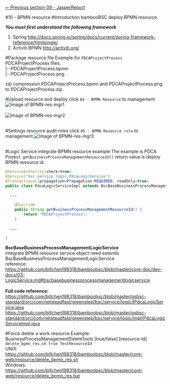 <a href="https://github.com/billchen198318/bamboobsc/blob/master/core-doc/dev-docs/09-JasperReport.md"> ⇦ Previous section 09 - JasperReport</a>


#10 - BPMN resource
#Introduction
bambooBSC deploy BPMN resource.<br>


***You must first understand the following framework***<br/>
1. Spring http://docs.spring.io/spring/docs/current/spring-framework-reference/htmlsingle/<br/>
2. Activiti BPMN http://activiti.org/<br/>


#Package resource file
Example for `PDCAProjectProcess` <br/>
PDCAProjectProcess files:<br/>
|--PDCAProjectProcess.bpmn<br/>
|--PDCAProjectProcess.png<br/>

zip compression PDCAProjectProcess.bpmn and PDCAProjectProcess.png to PDCAProjectProcess.zip

#Upload resource and deploy
click `04 - BPMN Resource` to management
![Image of BPMN-res-mgr1](https://raw.githubusercontent.com/billchen198318/bamboobsc/master/core-doc/dev-docs/pics/10-001.png)
<br/>
<br/>
![Image of BPMN-res-mgr2](https://raw.githubusercontent.com/billchen198318/bamboobsc/master/core-doc/dev-docs/pics/10-002.png)
<br/>
<br/>


#Settings resource audit roles
click `05 - BPMN Resource role` to management
![Image of BPMN-res-mgr3](https://raw.githubusercontent.com/billchen198318/bamboobsc/master/core-doc/dev-docs/pics/10-003.png)
<br/>
<br/>

#Logic Service integrate BPMN resource example
The example is PDCA Project. `getBusinessProcessManagementResourceId()` return value is deploy BPMN resource id.
```JAVA
@ServiceAuthority(check=true)
@Service("bsc.service.logic.PdcaLogicService")
@Transactional(propagation=Propagation.REQUIRED, readOnly=true)
public class PdcaLogicServiceImpl extends BscBaseBusinessProcessManagementLogicService implements IPdcaLogicService {
  
  ...
  
	@Override
	public String getBusinessProcessManagementResourceId() {
		return "PDCAProjectProcess";
	}	  
  
  ...
  
}
```

**BscBaseBusinessProcessManagementLogicService**<br/>
integrate BPMN resource service object need extends BscBaseBusinessProcessManagementLogicService<br/>
reference:<br/>
https://github.com/billchen198318/bamboobsc/blob/master/core-doc/dev-docs/03-LogicService.md#bscbasebusinessprocessmanagementlogicservice
<br/>
<br/>
**Full code reference:**
<br/>
https://github.com/billchen198318/bamboobsc/blob/master/gsbsc-standard/src/com/netsteadfast/greenstep/bsc/service/logic/IPdcaLogicService.java<br/>
https://github.com/billchen198318/bamboobsc/blob/master/gsbsc-standard/src/com/netsteadfast/greenstep/bsc/service/logic/impl/PdcaLogicServiceImpl.java

#Force delete a work resource
Example:<br/>
BusinessProcessManagementDeleteTools [true/false] [resource-Id]<br/>
`delete_bpmn_res.sh true TestResourceId`
<br/>
UNIX:<br/>
https://github.com/billchen198318/bamboobsc/blob/master/core-web/resource/delete_bpmn_res.sh<br/>
Windows:<br/>
https://github.com/billchen198318/bamboobsc/blob/master/core-web/resource/delete_bpmn_res.bat<br/>
